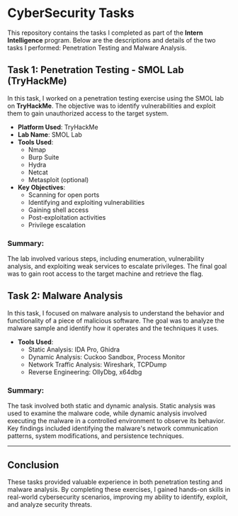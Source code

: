 # CyberSecurity Tasks

This repository contains the tasks I completed as part of the **Intern Intelligence** program. Below are the descriptions and details of the two tasks I performed: Penetration Testing and Malware Analysis.

## Task 1: Penetration Testing - SMOL Lab (TryHackMe)

In this task, I worked on a penetration testing exercise using the SMOL lab on **TryHackMe**. The objective was to identify vulnerabilities and exploit them to gain unauthorized access to the target system.

- **Platform Used**: TryHackMe
- **Lab Name**: SMOL Lab
- **Tools Used**: 
  - Nmap
  - Burp Suite
  - Hydra
  - Netcat
  - Metasploit (optional)
- **Key Objectives**:
  - Scanning for open ports
  - Identifying and exploiting vulnerabilities
  - Gaining shell access
  - Post-exploitation activities
  - Privilege escalation

### Summary:
The lab involved various steps, including enumeration, vulnerability analysis, and exploiting weak services to escalate privileges. The final goal was to gain root access to the target machine and retrieve the flag.

## Task 2: Malware Analysis

In this task, I focused on malware analysis to understand the behavior and functionality of a piece of malicious software. The goal was to analyze the malware sample and identify how it operates and the techniques it uses.

- **Tools Used**:
  - Static Analysis: IDA Pro, Ghidra
  - Dynamic Analysis: Cuckoo Sandbox, Process Monitor
  - Network Traffic Analysis: Wireshark, TCPDump
  - Reverse Engineering: OllyDbg, x64dbg

### Summary:
The task involved both static and dynamic analysis. Static analysis was used to examine the malware code, while dynamic analysis involved executing the malware in a controlled environment to observe its behavior. Key findings included identifying the malware's network communication patterns, system modifications, and persistence techniques.

---

## Conclusion

These tasks provided valuable experience in both penetration testing and malware analysis. By completing these exercises, I gained hands-on skills in real-world cybersecurity scenarios, improving my ability to identify, exploit, and analyze security threats.

